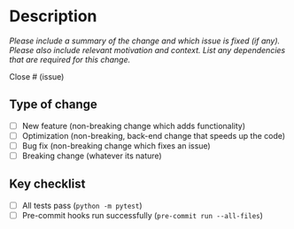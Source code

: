 # Description

*Please include a summary of the change and which issue is fixed (if any). Please also
include relevant motivation and context. List any dependencies that are required for
this change.*

Close # (issue)

## Type of change

- [ ] New feature (non-breaking change which adds functionality)
- [ ] Optimization (non-breaking, back-end change that speeds up the code)
- [ ] Bug fix (non-breaking change which fixes an issue)
- [ ] Breaking change (whatever its nature)

## Key checklist

- [ ] All tests pass (`python -m pytest`)
- [ ] Pre-commit hooks run successfully (`pre-commit run --all-files`)
